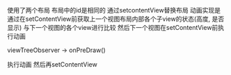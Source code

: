 使用了两个布局 布局中的id是相同的
通过setcontentView替换布局
动画实现是通过在setContentView前获取上一个视图布局内部各个子view的状态(高度, 是否显示)
与下一个视图的各个view进行比较
然后下一个视图在setContentView前执行动画

viewTreeObserver -> onPreDraw()

执行动画
然后再setContentView


